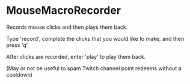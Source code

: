 # MouseMacroRecorder
Records mouse clicks and then plays them back.

Type 'record', complete the clicks that you would like to make, and then press 'q'.

After clicks are recorded, enter 'play' to play them back.

(May or not be useful to spam Twitch channel point redeems without a cooldown)
